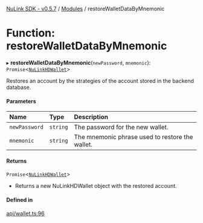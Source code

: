 [NuLink SDK - v0.5.7](../README.md) / [Modules](../modules.md) / restoreWalletDataByMnemonic

# Function: restoreWalletDataByMnemonic

▸ **restoreWalletDataByMnemonic**(`newPassword`, `mnemonic`): `Promise`<[`NuLinkHDWallet`](../classes/NuLinkHDWallet.md)\>

Restores an account by the strategies of the account stored in the backend database.

#### Parameters

| Name | Type | Description |
| :------ | :------ | :------ |
| `newPassword` | `string` | The password for the new wallet. |
| `mnemonic` | `string` | The mnemonic phrase used to restore the wallet. |

#### Returns

`Promise`<[`NuLinkHDWallet`](../classes/NuLinkHDWallet.md)\>

- Returns a new NuLinkHDWallet object with the restored account.

#### Defined in

[api/wallet.ts:96](https://github.com/NuLink-network/nulink-sdk/blob/11cbdd7/src/api/wallet.ts#L96)
